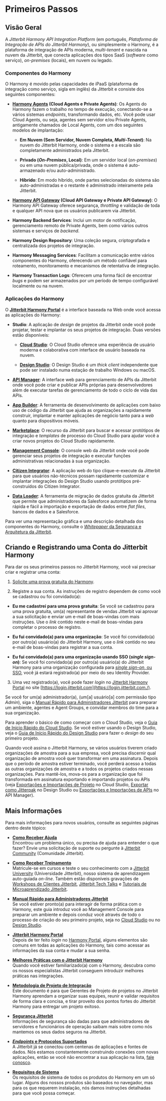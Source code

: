 # Primeiros Passos

[//]: # (This is a translation of Version 67, published on June 17th, 2022.)

## Visão Geral

A *Jitterbit Harmony API Integration Platform* (em português,
*Plataforma de Integração de APIs do Jitterbit Harmony*), ou
simplesmente o Harmony, é a plataforma de integração de APIs moderna,
*multi-tenant* e nascida na nuvem da Jitterbit, que conecta aplicações
dos tipos SaaS (*software* como serviço), *on-premises* (locais), em
nuvem ou legado.

### Componentes do Harmony

O Harmony é movido pelas capacidades de iPaaS (plataforma de integração
como serviço, sigla em inglês) da Jitterbit e consiste dos seguintes
componentes:

-   **[Harmony Agents](https://success.jitterbit.com/display/DOC/Agent?showLanguage=pt_BR) (Cloud Agents e Private Agents)**: Os Agents do
    Harmony fazem o trabalho no tempo de execução, conectando-se a
    vários sistemas *endpoints*, transformando dados, etc. Você pode
    usar Cloud Agents, ou seja, agentes sem servidor e/ou Private
    Agents, antigamente chamados de Local Agents, com um dos seguintes
    modelos de implantação:

    -   **Em Nuvem (Sem Servidor, Nuvem Completa, *Multi-Tenant*)**: Na
        nuvem do Jitterbit Harmony, onde o sistema e a escala são
        completamente administrados pela Jitterbit.

    -   **Privado (*On-Premises*, Local)**: Em um servidor local
        (*on-premises*) ou em uma nuvem pública/privada, onde o
        sistema é auto-armazenado e/ou auto-administrado.

    -   **Híbrido**: Em modo híbrido, onde partes selecionadas do
        sistema são auto-administradas e o restante é administrado
        inteiramente pela Jitterbit.

-   **[Harmony API Gateway](https://success.jitterbit.com/display/DOC/API+Gateways?showLanguage=pt_BR) (Cloud API Gateway e Private API Gateway)**: O Harmony API Gateway oferece segurança, *throttling* e validação de
    toda e qualquer API nova que os usuários publicarem via Jitterbit.

-   **Harmony Backend Services**: Inclui um motor de notificação,
    gerenciamento remoto de Private Agents, bem como vários outros
    sistemas e serviços de *backend*.

-   **Harmony Design Repository**: Uma coleção segura, criptografada e
    centralizada dos projetos de integração.

-   **Harmony Messaging Services**: Facilitam a comunicação entre vários
    componentes do Harmony, oferecendo um método confiável para
    roteamento, monitoramento e mecanismos de retentativa de
    integração.

-   **Harmony Transaction Logs**: Oferecem uma forma fácil de encontrar
    *bugs* e podem ser armazenados por um período de tempo
    configurável localmente ou na nuvem.

### Aplicações do Harmony

O **[Jitterbit Harmony Portal](https://success.jitterbit.com/display/DOC/Jitterbit+Harmony+Portal?showLanguage=pt_BR)** é a interface baseada na Web onde você
acessa as aplicações do Harmony:

-   **Studio**: A aplicação de *design* de projetos da Jitterbit onde
    você pode projetar, testar e implantar os seus projetos de
    integração. Duas versões estão disponíveis:

    -   **[Cloud Studio](https://success.jitterbit.com/display/CS/Cloud+Studio?showLanguage=pt_BR)**: O Cloud Studio oferece uma experiência
        de usuário moderna e colaborativa com interface de usuário
        baseada na nuvem.

    -   **[Design Studio](https://success.jitterbit.com/display/DOC/Design+Studio?showLanguage=pt_BR)**: O Design Studio é um *thick client*
        independente que pode ser instalado numa estação de trabalho
        Windows ou macOS.

-   **[API Manager](https://success.jitterbit.com/display/DOC/API+Manager?showLanguage=pt_BR)**: A interface web para gerenciamento de APIs
    da Jitterbit onde você pode criar e publicar APIs próprias para
    desenvolvedores além de executar tarefas de gerenciamento de todo
    o ciclo de vida das APIs.

-   **[App Builder](https://success.jitterbit.com/display/APP/App+Builder?showLanguage=pt_BR)**: A ferramenta de desenvolvimento de
    aplicações com baixo uso de código da Jitterbit que ajuda as organizações
    a rapidamente construir, implantar e manter aplicações de negócio tanto
    para a *web* quanto para dispositivos móveis.

-   **[Marketplace](https://success.jitterbit.com/display/DOC/Marketplace?showLanguage=pt_BR)**: O recurso da Jitterbit para buscar e acessar
    protótipos de integração e *templates* de processo do Cloud Studio
    para ajudar você a criar novos projetos do Cloud Studio
    rapidamente.

-   **[Management Console](https://success.jitterbit.com/display/DOC/Management+Console?showLanguage=pt_BR)**: O console web da Jitterbit onde você
    pode gerenciar seus projetos de integração e executar funções
    administrativas relacionadas à sua organização.

-   **[Citizen Integrator](https://success.jitterbit.com/display/DOC/Citizen+Integrator?showLanguage=pt_BR)**: A aplicação web do tipo
    clique-e-execute da Jitterbit para que usuários não-técnicos
    possam rapidamente customizar e implantar integrações do Design
    Studio usando protótipos pré-construídos do Citizen Integrator.

-   **[Data Loader](https://success.jitterbit.com/display/DOC/Data+Loader?showLanguage=pt_BR)**: A ferramenta de migração de dados gratuita
    da Jitterbit que permite que administradores da Salesforce
    automatizem de forma rápida e fácil a importação e exportação de
    dados entre *flat files*, bancos de dados e a Salesforce.

Para ver uma representação gráfica e uma descrição detalhada dos
componentes do Harmony, consulte o [*Whitepaper* da Segurança e
Arquitetura da Jitterbit](https://success.jitterbit.com/display/DOC/Jitterbit+Security+and+Architecture+White+Paper?showLanguage=pt_BR).


## Criando e Registrando uma Conta do Jitterbit Harmony

Para dar os seus primeiros passos no Jitterbit Harmony, você vai
precisar criar e registrar uma conta:

1.  <a
    href="https://info.jitterbit.com/Harmony-Trial_Request-your-Trial_smart.html"
    class="external-link" rel="nofollow">Solicite uma prova gratuita do Harmony</a>.

2.  Registre a sua conta. As instruções de registro dependem de como
    você se cadastrou ou foi convidado(a):

-   **Eu me cadastrei para uma prova gratuita**: Se você se cadastrou
    para uma prova gratuita, um(a) representante de vendas Jitterbit
    vai aprovar a sua solicitação e enviar um e-mail de boas-vindas
    com mais instruções. Use o *link* contido neste e-mail de
    boas-vindas para completar o processo de registro.

-   **Eu fui convidado(a) para uma organização**: Se você foi
    convidado(a) por outro(a) usuário(a) do Jitterbit Harmony, use o
    *link* contido no seu e-mail de boas-vindas para registrar a sua
    conta.

-   **Eu fui convidado(a) para uma organização usando SSO (*single
    sign-on*)**: Se você foi convidado(a) por outro(a) usuário(a) do
    Jitterbit Harmony para uma organização configurada para [*single
    sign-on*, ou SSO](https://success.jitterbit.com/display/DOC/Single+Sign-On?showLanguage=pt_BR), você já estará registrado(a) por meio do seu
    Identity Provider.

3.  Uma vez registrado(a), você pode fazer *login* no [Jitterbit
    Harmony Portal](https://success.jitterbit.com/display/DOC/Jitterbit+Harmony+Portal?showLanguage=pt_BR) no site
    [https://login.jitterbit.com](https://login.jitterbit.com./).

Se você for um(a) administrador(a), (um\[a\] usuário\[a\] com permissão
tipo *Admin*), siga o [Manual Rápido para Administradores
Jitterbit](https://success.jitterbit.com/display/DOC/Jitterbit+Admin+Quick+Start+Tutorial?showLanguage=pt_BR) para preparar um ambiente, agentes e Agent Groups, e
convidar membros do time para a sua organização.

Para aprender o básico de como começar com o Cloud Studio, veja o
<a
href="https://success.jitterbit.com/display/CS/Cloud+Studio+Quick+Start+Guide?showLanguage=pt_BR"
rel="nofollow">Guia de Início Rápido do Cloud Studio</a>. Se você estiver usando o
Design Studio, veja o <a
href="https://success.jitterbit.com/display/DOC/Design+Studio+Quick+Start+Guide?showLanguage=pt_BR"
rel="nofollow">Guia de Início Rápido do Design Studio</a> para
fazer o *design* do seu primeiro projeto.

Quando você assina o Jitterbit Harmony, se vários usuários tiverem criado organizações de amostra para a sua empresa, você precisa discernir qual organização de amostra você quer transformar em uma assinatura. Depois que o período de amostra estiver terminado, você perderá acesso a todas as outras organizações de amostra e a todos os projetos criados nessas organizações. Para mantê-los, mova-os para a organização que foi transformada em assinatura exportando e importando projetos ou APIs (veja [Exportações e Importações de Projeto](https://success.jitterbit.com/display/CS/Project+Exports+and+Imports?showLanguage=pt_BR) no Cloud Studio, [Exportar como Jitterpak](https://success.jitterbit.com/display/DOC/Export+as+a+Jitterpak?showLanguage=pt_BR) no Design Studio ou [Exportações e Importações de APIs](https://success.jitterbit.com/display/DOC/API+Exports+and+Imports?showLanguage=pt_BR) no API Manager).


## Mais Informações

Para mais informações para novos usuários, consulte as seguintes páginas
dentro deste tópico:

-   **[Como Receber Ajuda](https://success.jitterbit.com/display/DOC/Getting+Support?showLanguage=pt_BR)**<br/>
    Encontrou um problema único, ou precisa de ajuda para entender o que
    fazer? Envie uma solicitação de suporte ou pergunte à [Jitterbit Community](https://community.jitterbit.com/s/) (Comunidade Jitterbit).

-   **[Como Receber Treinamento](https://success.jitterbit.com/display/DOC/Getting+Training?showLanguage=pt_BR)**<br/>
    Matricule-se em cursos e teste o seu conhecimento com a <a href="https://university.jitterbit.com/" class="external-link"
    rel="nofollow">Jitterbit
    University</a> (Universidade Jitterbit), nosso sistema de aprendizagem
    auto-guiada *on-line*. Também estão disponíveis gravações de [Workshops de Clientes Jitterbit](https://success.jitterbit.com/display/DOC/Jitterbit+Customer+Workshops), [Jitterbit Tech Talks](https://success.jitterbit.com/display/DOC/Jitterbit+Tech+Talks) e [Tutoriais de Microaprendizado Jitterbit](https://success.jitterbit.com/display/DOC/Jitterbit+Microlearning+Tutorials).

-   **[Manual Rápido para Administradores Jitterbit](https://success.jitterbit.com/display/DOC/Jitterbit+Admin+Quick+Start+Tutorial?showLanguage=pt_BR)**<br/>
    Se você estiver pronto(a) para interagir de forma prática com o
    Harmony, este guia introduz você ao Management Console para preparar
    um ambiente e depois conduz você através de todo o processo de criação
    do seu primeiro projeto, seja no [Cloud Studio](https://success.jitterbit.com/display/CS/Cloud+Studio?showLanguage=pt_BR) ou no [Design
    Studio](https://success.jitterbit.com/display/DOC/Design+Studio?showLanguage=pt_BR).

-   **[Jitterbit Harmony Portal](https://success.jitterbit.com/display/DOC/Jitterbit+Harmony+Portal?showLanguage=pt_BR)**<br/>
    Depois de ter feito *login* no <a href="https://login.jitterbit.com" class="external-link"
    rel="nofollow">Harmony Portal</a>, alguns elementos
    são comuns em todas as aplicações do Harmony, tais como acessar as
    informações da sua conta e mudar a sua senha.

-   **[Melhores Práticas com o Jitterbit Harmony](https://success.jitterbit.com/display/DOC/Best+Practices+with+Jitterbit?showLanguage=pt_BR)**<br/>
    Quando você estiver familiarizado(a) com o Harmony, descubra como os nossos especialistas Jitterbit conseguem introduzir melhores práticas nas integrações.

-   **[Metodologia de Projeto de Integração](https://success.jitterbit.com/display/DOC/Integration+Project+Methodology?showLanguage=pt_BR)**<br/>
    Este documento é para que Gerentes de Projeto de projetos no Jitterbit Harmony aprendam a organizar suas equipes, reunir e validar requisitos de forma clara e concisa, e tirar proveito dos pontos fortes do Jitterbit Harmony para entregar um projeto exitoso.

-   **[Segurança Jitterbit](https://success.jitterbit.com/display/DOC/Jitterbit+Security?showLanguage=pt_BR)**<br/>
    Informações de segurança são dadas para que administradores de
    servidores e funcionários de operação saibam mais sobre como nós
    mantemos os seus dados seguros na Jitterbit.

-   **[*Endpoints* e Protocolos Suportados](https://success.jitterbit.com/display/DOC/Supported+Endpoints+and+Protocols?showLanguage=pt_BR)**<br/>
    A Jitterbit já se conectou com centenas de aplicações e fontes de
    dados. Nós estamos constantemente construindo conexões com novas
    aplicações, então se você não encontrar a sua aplicação na lista,
    <a href="https://www.jitterbit.com/contact/" class="external-link"
    rel="nofollow">fale conosco</a>.

-   **[Requisitos de Sistema](https://success.jitterbit.com/display/DOC/System+Requirements?showLanguage=pt_BR)**<br/>
    Os requisitos de sistema de todos os produtos do Harmony em um só
    lugar. Alguns dos nossos produtos são baseados no navegador, mas para
    os que requerem instalação, nós damos instruções detalhadas para que
    você possa começar.
